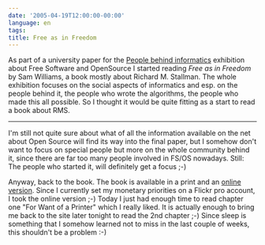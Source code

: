 ```yaml
---
date: '2005-04-19T12:00:00-00:00'
language: en
tags:
title: Free as in Freedom
---
```



As part of a university paper for the <a href="http://cs-exhibitions.uni-klu.ac.at/index.php">People behind informatics</a> exhibition about Free Software and OpenSource I started reading <cite>Free as in Freedom</cite> by Sam Williams, a book mostly about Richard M. Stallman. The whole exhibition focuses on the social aspects of informatics and esp. on the people behind it, the people who wrote the algorithms, the people who made this all possible. So I thought it would be quite fitting as a start to read a book about RMS.

-------------------------------



I'm still not quite sure about what of all the information available on the net about Open Source will find its way into the final paper, but I somehow don't want to focus on special people but more on the whole community behind it, since there are far too many people involved in FS/OS nowadays. Still: The people who started it, will definitely get a focus ;-)



Anyway, back to the book. The book is available in a print and an <a href="http://www.oreilly.com/openbook/freedom/index.html">online version</a>. Since I currently set my monetary priorities on a Flickr pro account, I took the online version ;-) Today I just had enough time to read chapter one "For Want of a Printer" which I really liked. It is actually enough to bring me back to the site later tonight to read the 2nd chapter ;-) Since sleep is something that I somehow learned not to miss in the last couple of weeks, this shouldn't be a problem :-)